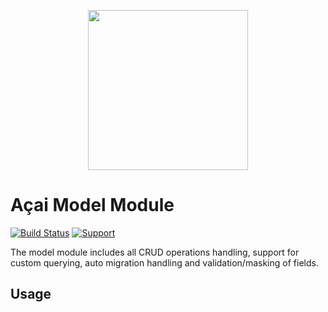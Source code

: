 <p align="center"><img src="https://api.aposoftworks.com/storage/image/ehRdFIz6tqiERXID1SIXAeu0mmTBKLdixIXsNj9s.png" width="256"></p>

# Açai Model Module

[![Build Status](https://travis-ci.org/AcaiFramework/config.svg?branch=production)](https://travis-ci.org/AcaiFramework/config) [![Support](https://img.shields.io/badge/Patreon-Support-orange.svg?logo=Patreon)](https://www.patreon.com/rafaelcorrea)

The model module includes all CRUD operations handling, support for custom querying, auto migration handling and validation/masking of fields.

## Usage
